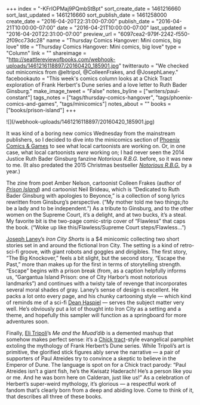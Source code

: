 +++
index = "-KFrIOPMaj9PQmbStBpt"
sort_create_date = 1461216660
sort_last_updated = 1461216660
sort_publish_date = 1461258000
create_date = "2016-04-20T22:31:00-07:00"
publish_date = "2016-04-21T10:00:00-07:00"
date = "2016-04-21T10:00:00-07:00"
last_updated = "2016-04-20T22:31:00-07:00"
preview_url = "6097cea2-979f-2242-f550-2f09cc73dc28"
name = "Thursday Comics Hangover: Mini comics, big love"
title = "Thursday Comics Hangover: Mini comics, big love"
type = "Column"
link = ""
shareimage = "http://seattlereviewofbooks.com/webhook-uploads/1461216118897/20160420_185901.jpg"
twitterauto = "We checked out minicomics from @eltripol, @ColleenFrakes, and @JosephLaney."
facebookauto = "This week's comics column looks at a Chick Tract exploration of Frank Herbert's Dune series and a love letter to Ruth Bader Ginsburg."
make_image_tweet = "False"
notes_byline = ["writers/paul-constant"]
tags_notes = ["tags/thursday-comics-hangover", "tags/phoenix-comics-and-games", "tags/minicomics"]
notes_about = ""
books = ["books/prison-island"]
+++
<p class="image">![](/webhook-uploads/1461216118897/20160420_185901.jpg)</p>

It was kind of a boring new comics Wednesday from the mainstream publishers, so I decided to dive into the minicomics section of [Phoenix Comics & Games]( http://phoenixseattle.com/) to see what local cartoonists are working on. Or, in one case, what local cartoonists *were* working on; I had never seen the 2014 Justice Ruth Bader Ginsburg fanzine *Notorious R.B.G.* before, so it was new to me. (It also predated the 2015 Christmas bestseller [*Notorious R.B.G.*]( https://www.harpercollins.com/9780062415837/notorious-rbg) by a year.) 

The zine from poet Amber Nelson, cartoonist Colleen Frakes (author of [*Prison Island*]( http://seattlereviewofbooks.com/reviews/journey-to-prison-island/)) and cartoonist Neil Brideau, which is “Dedicated to Ruth Bader Ginsburg with apologies to Beyonce,” is a collection of song lyrics rewritten from Ginsburg’s perspective. (“My mother told me two things;/to be a lady and to be independent.”) As a tribute to Ginsburg, and to the other women on the Supreme Court, it’s a delight, and at two bucks, it’s a steal. My favorite bit is the two-page comic-strip cover of “Flawless” that caps the book. (“Woke up like this/Flawless/Supreme Court steps/Flawless…”) 

[Joseph Laney]( http://josephlaney.com/)’s *Iron City Shorts* is a $4 minicomic collecting two short stories set in and around the fictional Iron City. The setting is a kind of retro-sci-fi groove, with giant robots and goggles and dirigibles. The first story, “The Big Knockover,” feels a bit slight, but the second story, “Escape the Past,” more than makes up for the first in terms of storytelling strength. “Escape” begins with a prison break (from, as a caption helpfully informs us, “Gargantua Island Prison: one of City Harbor’s most notorious landmarks”) and continues with a twisty tale of revenge that incorporates several moral shades of gray. Laney’s sense of design is excellent. He packs a lot onto every page, and his chunky cartooning style — which kind of reminds me of a sci-fi [Dean Haspiel]( https://en.wikipedia.org/wiki/Dean_Haspiel) — serves the subject matter very well. He’s obviously put a lot of thought into Iron City as a setting and a theme, and hopefully this sampler will function as a springboard for more adventures soon.

Finally, [Eli Tripoli]( http://elitripoli.com/)’s *Me and the Muad’dib* is a demented mashup that somehow makes perfect sense: it’s a [Chick tract]( http://www.chick.com/gospel-tracts/?gclid=Cj0KEQjw0dy4BRCuuL_e5MeqmNABEiQAq8iNI__G-edqCtLwCtNkUYTAnNOfO9X2WeuOGaxyETBeO1MaAudi8P8HAQ)-style evangelical pamphlet extoling the mythology of Frank Herbert’s Dune series. While Tripoli’s art is primitive, the glorified stick figures ably serve the narrative — a pair of supporters of Paul Atreides try to convince a skeptic to believe in the Emperor of Dune. The language is spot on for a Chick tract parody: “Paul Atreides isn’t a giant fish, he’s the Kwisatz Haderach! He’s a person like you or me. And he was born here on Calderan, just like us!” As a celebration of Herbert’s super-weird mythology, it’s glorious — a respectful work of fandom that’s clearly born from a deep and abiding love. Come to think of it, that describes all three of these books.
